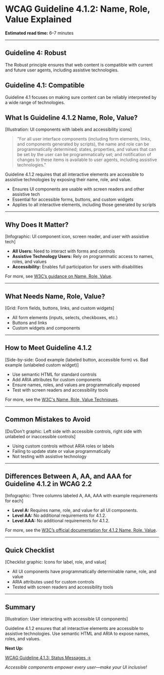 <!--
title: WCAG Guideline 4.1.2: Name, Role, Value Explained
series: Making the Web Accessible for All
description: A practical guide to WCAG Guideline 4.1.2 (Name, Role, Value)—what it means, why it matters, and how to make sure user interface components are accessible to assistive technologies.
keywords: wcag 4.1.2, name role value, accessibility, web standards, assistive technology, user experience
image: wcag-4-1-2-name-role-value.png
imageAlt: Illustration of UI components with labels and accessibility icons
status: draft
-->

# **WCAG Guideline 4.1.2: Name, Role, Value Explained**

**Estimated read time:** 6–7 minutes

---

## **Guideline 4: Robust**

The Robust principle ensures that web content is compatible with current and future user agents, including assistive technologies.

## **Guideline 4.1: Compatible**

Guideline 4.1 focuses on making sure content can be reliably interpreted by a wide range of technologies.

## **What Is Guideline 4.1.2 Name, Role, Value?**

[Illustration: UI components with labels and accessibility icons]

> "For all user interface components (including form elements, links, and components generated by scripts), the name and role can be programmatically determined; states, properties, and values that can be set by the user can be programmatically set; and notification of changes to these items is available to user agents, including assistive technologies."

Guideline 4.1.2 requires that all interactive elements are accessible to assistive technologies by exposing their name, role, and value.

- Ensures UI components are usable with screen readers and other assistive tech
- Essential for accessible forms, buttons, and custom widgets
- Applies to all interactive elements, including those generated by scripts

---

## **Why Does It Matter?**

[Infographic: UI component icon, screen reader, and user with assistive tech]

- **All Users:** Need to interact with forms and controls
- **Assistive Technology Users:** Rely on programmatic access to names, roles, and values
- **Accessibility:** Enables full participation for users with disabilities

For more, see [W3C’s guidance on Name, Role, Value](https://www.w3.org/WAI/WCAG22/Understanding/name-role-value.html).

---

## **What Needs Name, Role, Value?**

[Grid: Form fields, buttons, links, and custom widgets]

- All form elements (inputs, selects, checkboxes, etc.)
- Buttons and links
- Custom widgets and components

---

## **How to Meet Guideline 4.1.2**

[Side-by-side: Good example (labeled button, accessible form) vs. Bad example (unlabeled custom widget)]

- Use semantic HTML for standard controls
- Add ARIA attributes for custom components
- Ensure names, roles, and values are programmatically exposed
- Test with screen readers and accessibility tools

For more, see the [W3C's Name, Role, Value Techniques](https://www.w3.org/WAI/WCAG22/Techniques/aria/ARIA1).

---

## **Common Mistakes to Avoid**

[Do/Don't graphic: Left side with accessible controls, right side with unlabeled or inaccessible controls]

- Using custom controls without ARIA roles or labels
- Failing to update state or value programmatically
- Not testing with assistive technology

---

## **Differences Between A, AA, and AAA for Guideline 4.1.2 in WCAG 2.2**

[Infographic: Three columns labeled A, AA, AAA with example requirements for each]

- **Level A:** Requires name, role, and value for all UI components.
- **Level AA:** No additional requirements for 4.1.2.
- **Level AAA:** No additional requirements for 4.1.2.

For more, see the [W3C’s official documentation for 4.1.2 Name, Role, Value](https://www.w3.org/WAI/WCAG22/Understanding/name-role-value.html).

---

## **Quick Checklist**

[Checklist graphic: Icons for label, role, and value]

- All UI components have programmatically determinable name, role, and value
- ARIA attributes used for custom controls
- Tested with screen readers and accessibility tools

---

## **Summary**

[Illustration: User interacting with accessible UI components]

Guideline 4.1.2 ensures that all interactive elements are accessible to assistive technologies. Use semantic HTML and ARIA to expose names, roles, and values.

**Next Up:**

[WCAG Guideline 4.1.3: Status Messages →](WCAG-Guideline-4-1-3-Status-Messages-Explained.md)

*Accessible components empower every user—make your UI inclusive!*

